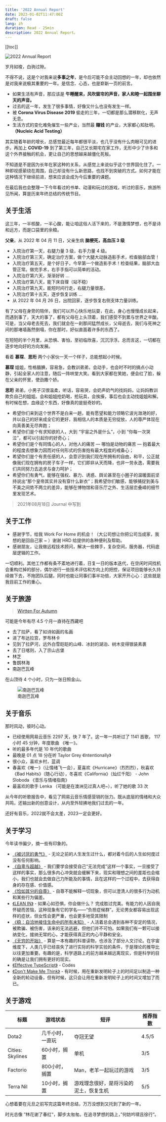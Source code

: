 ```yaml
---
title: '2022 Annual Report'
date: 2023-01-02T11:47:00Z
draft: false
lang: zh
duration: Read · 25min
description: 2022 Annual Report。
---
```


[[toc]]

![2022 Annual Report](https://cdn.3333120.com/article/Autumn/Tibet-17.jpg)

岁月如梭，白驹过隙。

不得不说，这是个对我来说**多事之年**，是今后可能不会主动回想的一年，却也依然是对我来说极其重要的一年。是信念、心态，也是崭新一页的前言。

- 如果生活有声音，那应该是 **午睡醒来，风吹窗帘的声音，家人和睦一起围坐聊天的声音。**
- 过去的这一年，发生了很多事情，好像又什么也没有发生一样。
- 被 **Corona Virus Disease 2019** 偷走的三年，一切都是那么潜移默化，无声无息。
- 生活方式的变化难免催生一些产业，当然最 **赚钱** 的产业，大家都心知肚明。**（Nucleic Acid Testing）**

其实随着年龄的增长，总感觉最近每年都很平淡，也几乎没有什么肉眼可见的进步。再加上 **COVID-19** 到了第三年，自己又长期宅在家工作，无形中少了许多和这个外界接触的机会，更让自己的思想越来越僵化死板。

不知道是不是因为长年在家这种的关系，从感觉上来说似乎这个世界固化住了。一种即视感萦绕在周围，自己却没有什么新思路，也找不到突破的方式。如何才能在这种情况下继续前进，想来应该会成为今后重要的课题。

在最后我也会整理一下今年看过的书单、动漫和玩过的游戏，听过的音乐，旅游所见所闻，算是历来年终总结的传统节目。

## 关于生活

这三年，一半核酸，一半心酸，能让咱这俗人活下来的，不是激情梦想，也不是诗和远方，而是口袋里的余粮。

**父亲**，从 2022 年 04 月 11 日，父亲生病 **脑梗死，高血压 3 级**

- 入院治疗第一天，右腿力量 3 级，右手力量 4 级。
- 入院治疗第三天，确定治疗方案，做个大腿大动脉造影手术，检查脑部血管！
- 入院治疗第五天，是个好日子，今早第一个做造影手术！检查结果，脑部大血管正常。做完手术，右手手指可以简单的活动。
- 入院治疗第六天，渐渐好转 ...
- 入院治疗第八天，能下床自理（站不稳）
- 入院治疗第九天，能短时间行走，右腿力量很差。
- 入院治疗第十五天，逐步恢复训练 ...
- 从 2022 年 04 月 26 日，出院回家，逐步恢复右侧支体力量训练。

有了父母在身旁的陪伴，我们可以开心快乐地玩耍，在此，身心也慢慢成长起来，而遇到事了，天大的事了，都有父母在上头顶着，我们感受不到累与世界之辛酸。可是，当父母老去死去，我们就会在一刹那间猛然成长，父母逝去，我们与死神之间的那堵墙轰然倒塌，你在那时，好似直面着许多的东西了。

在短短的半个月里，从恐惧、害怕，至初临欣喜，沉沉浮浮。总而言这，一切都在逐步地向好的方向发展。

看着 **慕琛**、**思珩** 两个小家伙一天一个样子，总能想起小时候。

**慕琛** 姐姐，性格腼腆，容易急，会教训弟弟，会动手，也会时不时的搞点小动静，引起全家人的注意，随后一阵哄堂大笑。看到大家都在笑她，便会红了脸，躲在父亲的怀里，使劲撒个娇。

**思珩** 弟弟，小男子汉很温柔，听话，容易哭，会奶声奶气的找妈妈，让妈妈教训欺负自己的姐姐。会和姐姐抢奶喝，抢玩具，会挨揍，事后也会主动找姐姐和解。有时候在想，血缘这个东西，好像真的是挺奇妙的。

- 希望你们来到这个世界不是白来一趟，能有愿望和能力领略它波光潋滟的好，并以自己的好来成全它的更好，我相信人的本质是无穷绽放，人的尊严体现在向真善美无尽奔跑；
- 希望你们是个有求知欲的人，大到 “宇宙之外是什么”，小到 “你每一次哭泣”，都可以引起你的好奇心；
- 希望你们是个有同情心的人，对他人的痛苦 — 哪怕是动物的痛苦 — 抱着最大的程度去想象力因而对任何形式的伤害抱有最大程度的戒备心；
- 希望你们是个有责任感的人，会意识到我们现在所拥有的自由，和平，公正就像我们现在拥有的房子车子一样，它们即非从天而降，也非一劳永逸，需要我们共同努力去追求与奋力呵护；
- 希望你们有勇气，能够在强权、暴力、诱惑、舆论甚至在小圈子的温暖面前坚持说出“那个皇帝其实并没有穿什么新衣”；我希望你们敏感，能够捕捉到美与不美之间势不两立的差异，能够在博物馆和音乐厅之外、生活层峦叠嶂的细节里发现艺术。

> 2021年08月18日 Journal 中写到

## 关于工作

- 感谢字节，给我 Work For Home 的机会！（大公司想让你把公司当成家，我想的是回自己家 ~ ）谢谢 HRD 给提供的各种便利及帮助。
- 感谢朋友，让我做远程技术顾问，解决一些棘手，复杂空间，服务器，代码底层逻辑的工作。

一切顺利。其他工作都有条不紊地进行着，日复一日的版本迭代，在空闲时间找机会重构烂掉的部分，偶尔进行一些技术评估和方向上的把控，保证项目能够长久持续做下去，不拖团队后腿，同时也能让同事们事半功倍，大家开开心心：这些就是我目前工作的重心。

## 关于旅游

> [Wirtten For Autumn](https://oyxiaoxi.me/posts/written-for-autumn)

可能是今年有尽 4.5 个月一直待在西藏吧

- 去了拉萨，看了如诗如画的名画
- 进了布达拉宫，罗布林卡
- 见到了拉萨河，远外白雪皑皑的山峰、冰封的湖泊、树木变得银装素裹
- 去了日喀则，入了宗山古堡
- 林芝
- 鲁朗林海
- 南迦巴瓦峰

在山顶待 4 个小时，只为一张日照金山。
<figure>
  <img src="https://cdn.3333120.com/article/Autumn/Tibet-16.jpg" alt="南迦巴瓦峰" />
  <figcaption>南迦巴瓦峰</figcaption>
</figure>

## 关于音乐

那时风动，彼时心动。

- 已经使用网易云音乐 2297 天，快 7 年了。这一年一共听过了 1141 首歌， 117 小时 45 分钟，年度歌曲 《唯一》。
- 听的最多年代是 10 年代的歌曲
- 最晚是 01 点 18 分在听 Taylor Grey 《Intentionally》
- 很小众，喜欢乡村，蓝调
- 春喜欢《唯一》（让情绪飞一会），夏喜欢《Hurricane》（烈烈烈），秋喜欢《Bad Habits》（随心行动），冬喜欢《California》（灿烂千阳） - John Sloboda 《音乐与情绪指南》
- 最喜欢的歌手 Lenka （可能是在澳洲见过真人吧~），听了她的歌 33 次

从今年的听歌报告中，看见了网易云音乐情感营销的张力。既从底层的情绪和大众共鸣，还输出新的创意设计，从内至外轻拂地我们过去的一年。

还好有音乐，2022就不会太差，2023一定会更好。

## 关于学习

今年读书偏少，摘一些有印象的。

- [《被讨厌的勇气》](https://book.douban.com/subject/26369699/) - 无论之前的人生发生过什么，都对着今后的人生如何度过没有任何影响。
- [《自卑与超越》](https://book.douban.com/subject/26989781/) - 我们要学会接受自己“无法完成”这样一个事实，一旦接受了这样的事实，那么很多内心冲突就会缓解下来，现实和理想之间的差距也会缩小，我们也就会去做自己力所能及的事情，且在这样的一个过程中，去获得自身的存在感、价值感。
- [《恰如其分的自尊》](https://book.douban.com/subject/26606002/) - 自尊不能解释一切现象，但可以澄清人的很多行为动机和某些行为偏差。
- [《LEAN IN》](https://book.douban.com/subject/20384337/) - 如果心如恐惧，你会做什么？ 完成胜过完美。有能力的人因自我怀疑而苦恼，这种现象有它的学名——“负担症候群”。无论男女都容易出现这样的症状，但女性会更严重，也会更多地受其限制
- [《稳：自洽地接住生命中的所有未知》](https://book.douban.com/subject/35004503/) - 人活着总会遇到各种不安定的情况，被欺骗、被伤害，该来的无法逃避，但他们并不可怕。如果我们有一颗可以接纳变化，接纳无常的心，才能获得真正的内心平静和安全。
- [《无穷的开始》](https://book.douban.com/subject/26184242/) - 算是一本有趣的科普读物，也涉及了部分人文讨论。在宇宙维度下，人类几乎已经丧失了进行实际的科学实验的条件，于是理论的推导比以往更加重要。有趣的是，科学道路上的前方越来越远离现实，但是科学的目的确是让我们拥有更好的现实。
- [《Effective TypeScript》](https://book.douban.com/subject/35689352/) - Codes
- [《Don't Make Me Think》](https://book.douban.com/subject/1440223/) - 有时候，用在重新发明轮子上的时间足以制造一种全新的轮动设备，但有时候，这只会让用在重新发明轮子上的时间又增加了而已。

## 关于游戏

| 标题 | 游戏状态 | 短评 | 推荐指数 |
| --- | --- | --- | --- |
| Dota2 | 几千小时，一直玩 | 夺冠无望 | 4.5/5 |
| Cities: Skylines | 60小时，搁置 | 单机 | 3/5 |
| Factorio | 800小时，搁置 | Man，老羊一起玩过的游戏 | 3/5 |
| Terra Nil | 10小时，搁置 | 游戏理念很好，是将污染的泥土，恢复生机 | 5/5 |

心想着要在元旦之前写完这篇年终总结，万万没想到又托到了新的一年。

时光总像 ”林花谢了春红“，脚步太匆匆。在追寻梦想的路上，”何妨吟啸且徐行“。
